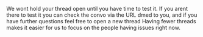 We wont hold your thread open until you have time to test it. If you arent there to test it you can check the convo via the URL dmed to you, and if you have further questions feel free to open a new thread
Having fewer threads makes it easier for us to focus on the people having issues right now.
